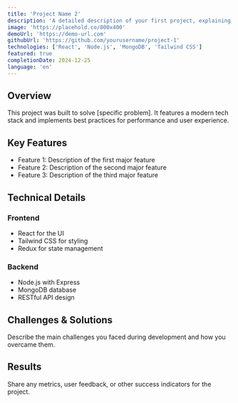 ```yaml
---
title: 'Project Name 2'
description: 'A detailed description of your first project, explaining the problem it solves and your approach to building it.'
image: 'https://placehold.co/800x400'
demoUrl: 'https://demo-url.com'
githubUrl: 'https://github.com/yourusername/project-1'
technologies: ['React', 'Node.js', 'MongoDB', 'Tailwind CSS']
featured: true
completionDate: 2024-12-25
language: 'en'
---
```


## Overview

This project was built to solve [specific problem]. It features a modern tech stack and implements best practices for performance and user experience.

## Key Features

- Feature 1: Description of the first major feature
- Feature 2: Description of the second major feature
- Feature 3: Description of the third major feature

## Technical Details

### Frontend
- React for the UI
- Tailwind CSS for styling
- Redux for state management

### Backend
- Node.js with Express
- MongoDB database
- RESTful API design

## Challenges & Solutions

Describe the main challenges you faced during development and how you overcame them.

## Results

Share any metrics, user feedback, or other success indicators for the project.
